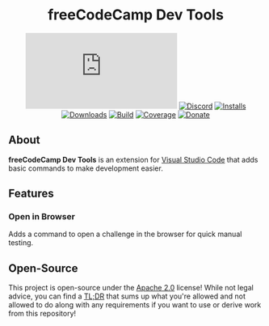 <div align="center">

# freeCodeCamp Dev Tools
[![Matrix]][matrix-community] [![Discord]][discord-guild] [![Installs]][vscode-market-link] [![Downloads]][vscode-market-link] [![Build]][gitlab] [![Coverage]][gitlab] [![Donate]][elypia-donate]
</div>

## About
**freeCodeCamp Dev Tools** is an extension for [Visual Studio Code](https://code.visualstudio.com/) that adds basic commands to make development easier.

## Features
### Open in Browser
Adds a command to open a challenge in the browser for quick manual testing.

## Open-Source
This project is open-source under the [Apache 2.0] license!
While not legal advice, you can find a [TL;DR] that sums up what
you're allowed and not allowed to do along with any requirements if you
want to use or derive work from this repository!

[matrix-community]: https://matrix.to/#/+elypia:matrix.org "Matrix Invite"
[discord-guild]: https://discord.com/invite/hprGMaM "Discord Invite"
[vscode-market-link]: https://marketplace.visualstudio.com/items?itemName=elypia.magick-image-reader
[gitlab]: https://gitlab.com/Elypia/magick-image-reader/commits/master "Repository on GitLab"
[elypia-donate]: https://elypia.org/donate "Donate to Elypia"
[Apache 2.0]: https://www.apache.org/licenses/LICENSE-2.0 "Apache 2.0 License"
[TL;DR]: https://tldrlegal.com/license/apache-license-2.0-(apache-2.0) "TL;DR of Apache 2.0"

[Matrix]: https://img.shields.io/matrix/elypia:matrix.org?logo=matrix "Matrix Shield"
[Discord]: https://discord.com/api/guilds/184657525990359041/widget.png "Discord Shield"
[Installs]: https://img.shields.io/visual-studio-marketplace/i/elypia.magick-image-reader?color=%23007ACC&logo=visual%20studio%20code "Visual Studio Code Marketplace"
[Downloads]: https://img.shields.io/visual-studio-marketplace/d/elypia.magick-image-reader?color=%23007ACC&logo=visual%20studio%20code
[Build]: https://gitlab.com/Elypia/magick-image-reader/badges/master/pipeline.svg "GitLab Build Shield"
[Coverage]: https://gitlab.com/Elypia/magick-image-reader/badges/master/coverage.svg "GitLab Coverage Shield"
[Donate]: https://img.shields.io/badge/elypia-donate-blueviolet "Donate Shield"
